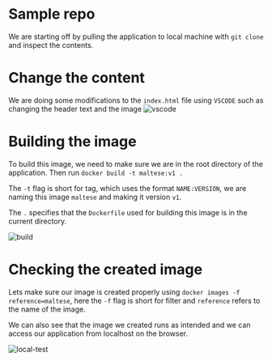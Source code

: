 # Sample repo
We are starting off by pulling the application to local machine with `git clone` and inspect the contents.

# Change the content
We are doing some modifications to the `index.html` file using `VSCODE` such as changing the header text and the image
![vscode](../../images/2.build/vscode.png)

# Building the image
To build this image, we need to make sure we are in the root directory of the application. Then run `docker build -t maltese:v1 .`

The `-t` flag is short for tag, which uses the format `NAME:VERSION`, we are naming this image `maltese` and making it version `v1`.

The `.` specifies that the `Dockerfile` used for building this image is in the current directory.

![build](../../images/2.build/build.png)

# Checking the created image
Lets make sure our image is created properly using `docker images -f reference=maltese`, here the `-f` flag is short for filter and `reference` refers to the name of the image.

We can also see that the image we created runs as intended and we can access our application from localhost on the browser.

![local-test](../../images/2.build/test.png)